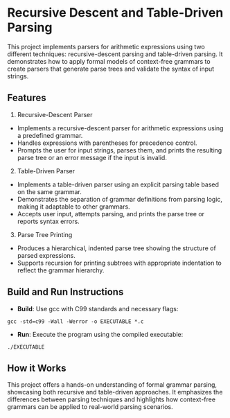 # Recursive Descent and Table-Driven Parsing
This project implements parsers for arithmetic expressions using two different techniques: recursive-descent parsing 
and table-driven parsing. It demonstrates how to apply formal models of context-free grammars to create parsers that 
generate parse trees and validate the syntax of input strings.

## Features
1. Recursive-Descent Parser
- Implements a recursive-descent parser for arithmetic expressions using a predefined grammar.
- Handles expressions with parentheses for precedence control.
- Prompts the user for input strings, parses them, and prints the resulting parse tree or an error message if the input 
is invalid.
2. Table-Driven Parser
- Implements a table-driven parser using an explicit parsing table based on the same grammar.
- Demonstrates the separation of grammar definitions from parsing logic, making it adaptable to other grammars.
- Accepts user input, attempts parsing, and prints the parse tree or reports syntax errors.
3. Parse Tree Printing
- Produces a hierarchical, indented parse tree showing the structure of parsed expressions.
- Supports recursion for printing subtrees with appropriate indentation to reflect the grammar hierarchy.

## Build and Run Instructions
- **Build**: Use gcc with C99 standards and necessary flags:
```
gcc -std=c99 -Wall -Werror -o EXECUTABLE *.c
```
- **Run**: Execute the program using the compiled executable:
```
./EXECUTABLE
```
## How it Works
This project offers a hands-on understanding of formal grammar parsing, showcasing both recursive and table-driven 
approaches. It emphasizes the differences between parsing techniques and highlights how context-free grammars can be 
applied to real-world parsing scenarios.
